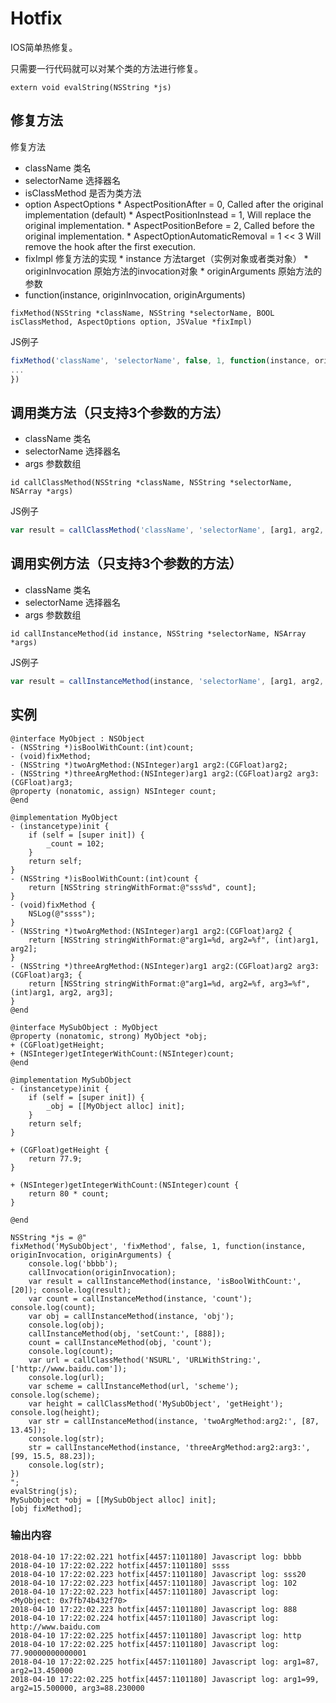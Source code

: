 # Hotfix
IOS简单热修复。

只需要一行代码就可以对某个类的方法进行修复。
```objc
extern void evalString(NSString *js)
```

## 修复方法
修复方法
* className 类名
* selectorName 选择器名
* isClassMethod 是否为类方法
* option AspectOptions
             * AspectPositionAfter   = 0,            Called after the original implementation (default)
             * AspectPositionInstead = 1,            Will replace the original implementation.
             * AspectPositionBefore  = 2,            Called before the original implementation.
             * AspectOptionAutomaticRemoval = 1 << 3 Will remove the hook after the first execution.
* fixImpl 修复方法的实现
             * instance 方法target（实例对象或者类对象）
             * originInvocation 原始方法的invocation对象
             * originArguments 原始方法的参数
* function(instance, originInvocation, originArguments)
```objc
fixMethod(NSString *className, NSString *selectorName, BOOL isClassMethod, AspectOptions option, JSValue *fixImpl)
```
JS例子
```js
fixMethod('className', 'selectorName', false, 1, function(instance, originInvocation, originArguments) {
...
})
```

## 调用类方法（只支持3个参数的方法）
* className 类名
* selectorName 选择器名
* args 参数数组
```objc
id callClassMethod(NSString *className, NSString *selectorName, NSArray *args)
```
JS例子
```js
var result = callClassMethod('className', 'selectorName', [arg1, arg2, arg3])
```

##  调用实例方法（只支持3个参数的方法）
* className 类名
* selectorName 选择器名
* args 参数数组
```objc
id callInstanceMethod(id instance, NSString *selectorName, NSArray *args)
```
JS例子
```js
var result = callInstanceMethod(instance, 'selectorName', [arg1, arg2, arg3])
```

## 实例
```objc
@interface MyObject : NSObject
- (NSString *)isBoolWithCount:(int)count;
- (void)fixMethod;
- (NSString *)twoArgMethod:(NSInteger)arg1 arg2:(CGFloat)arg2;
- (NSString *)threeArgMethod:(NSInteger)arg1 arg2:(CGFloat)arg2 arg3:(CGFloat)arg3;
@property (nonatomic, assign) NSInteger count;
@end

@implementation MyObject
- (instancetype)init {
    if (self = [super init]) {
        _count = 102;
    }
    return self;
}
- (NSString *)isBoolWithCount:(int)count {
    return [NSString stringWithFormat:@"sss%d", count];
}
- (void)fixMethod {
    NSLog(@"ssss");
}
- (NSString *)twoArgMethod:(NSInteger)arg1 arg2:(CGFloat)arg2 {
    return [NSString stringWithFormat:@"arg1=%d, arg2=%f", (int)arg1, arg2];
}
- (NSString *)threeArgMethod:(NSInteger)arg1 arg2:(CGFloat)arg2 arg3:(CGFloat)arg3; {
    return [NSString stringWithFormat:@"arg1=%d, arg2=%f, arg3=%f", (int)arg1, arg2, arg3];
}
@end

@interface MySubObject : MyObject
@property (nonatomic, strong) MyObject *obj;
+ (CGFloat)getHeight;
+ (NSInteger)getIntegerWithCount:(NSInteger)count;
@end

@implementation MySubObject
- (instancetype)init {
    if (self = [super init]) {
        _obj = [[MyObject alloc] init];
    }
    return self;
}

+ (CGFloat)getHeight {
    return 77.9;
}

+ (NSInteger)getIntegerWithCount:(NSInteger)count {
    return 80 * count;
}

@end
```

```objc
NSString *js = @"
fixMethod('MySubObject', 'fixMethod', false, 1, function(instance,                                               originInvocation, originArguments) {
    console.log('bbbb'); 
    callInvocation(originInvocation); 
    var result = callInstanceMethod(instance, 'isBoolWithCount:', [20]); console.log(result); 
    var count = callInstanceMethod(instance, 'count');  console.log(count); 
    var obj = callInstanceMethod(instance, 'obj'); 
    console.log(obj); 
    callInstanceMethod(obj, 'setCount:', [888]); 
    count = callInstanceMethod(obj, 'count'); 
    console.log(count); 
    var url = callClassMethod('NSURL', 'URLWithString:', ['http://www.baidu.com']); 
    console.log(url); 
    var scheme = callInstanceMethod(url, 'scheme'); console.log(scheme); 
    var height = callClassMethod('MySubObject', 'getHeight'); console.log(height); 
    var str = callInstanceMethod(instance, 'twoArgMethod:arg2:', [87, 13.45]); 
    console.log(str); 
    str = callInstanceMethod(instance, 'threeArgMethod:arg2:arg3:', [99, 15.5, 88.23]); 
    console.log(str); 
})
";
evalString(js);
MySubObject *obj = [[MySubObject alloc] init];
[obj fixMethod];
```

### 输出内容
```objc
2018-04-10 17:22:02.221 hotfix[4457:1101180] Javascript log: bbbb
2018-04-10 17:22:02.222 hotfix[4457:1101180] ssss
2018-04-10 17:22:02.223 hotfix[4457:1101180] Javascript log: sss20
2018-04-10 17:22:02.223 hotfix[4457:1101180] Javascript log: 102
2018-04-10 17:22:02.223 hotfix[4457:1101180] Javascript log: <MyObject: 0x7fb74b432f70>
2018-04-10 17:22:02.223 hotfix[4457:1101180] Javascript log: 888
2018-04-10 17:22:02.224 hotfix[4457:1101180] Javascript log: http://www.baidu.com
2018-04-10 17:22:02.225 hotfix[4457:1101180] Javascript log: http
2018-04-10 17:22:02.225 hotfix[4457:1101180] Javascript log: 77.90000000000001
2018-04-10 17:22:02.225 hotfix[4457:1101180] Javascript log: arg1=87, arg2=13.450000
2018-04-10 17:22:02.225 hotfix[4457:1101180] Javascript log: arg1=99, arg2=15.500000, arg3=88.230000
```





